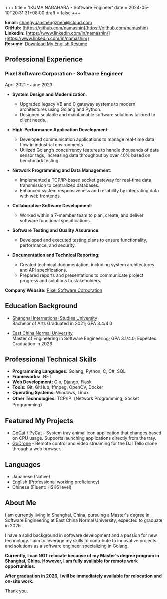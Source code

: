 +++
title = 'IKUMA NAGAHARA - Software Engineer'
date = 2024-05-10T20:31:31+08:00
draft = false
+++

**Email:** [changyuanshengzhen@icloud.com](mailto:changyuanshengzhen@icloud.com)  
**GitHub:** [https://github.com/namashin](https://github.com/namashin)  
**LinkedIn:** [https://www.linkedin.com/in/namashin/](https://www.linkedin.com/in/namashin/)  
**Resume:** [Download My English Resume](/resume/resume-en.pdf)

## Professional Experience

### Pixel Software Corporation - Software Engineer

April 2021 - June 2023

- **System Design and Modernization**:
  - Upgraded legacy VB and C gateway systems to modern architectures using Golang and Python.
  - Designed scalable and maintainable software solutions tailored to client needs.

- **High-Performance Application Development**:
  - Developed communication applications to manage real-time data flow in industrial environments.
  - Utilized Golang’s concurrency features to handle thousands of data sensor tags, increasing data throughput by over 40% based on benchmark testing.

- **Network Programming and Data Management**:
  - Implemented a TCP/IP-based socket gateway for real-time data transmission to centralized databases.
  - Enhanced system responsiveness and reliability by integrating data with web frontends.

- **Collaborative Software Development**:
  - Worked within a 7-member team to plan, create, and deliver software functional specifications.

- **Software Testing and Quality Assurance**:
  - Developed and executed testing plans to ensure functionality, performance, and security.

- **Documentation and Technical Reporting**:
  - Created technical documentation, including system architectures and API specifications.
  - Prepared reports and presentations to communicate project progress and solutions to stakeholders.

**Company Website:** [Pixel Software Corporation](https://www.pixelsoft.co.jp/pc/index.html)

## Education Background

- [Shanghai International Studies University](https://www.shisu.edu.cn/)  
  Bachelor of Arts Graduated in 2021; GPA 3.4/4.0

- [East China Normal University](https://www.ecnu.edu.cn/)  
  Master of Engineering in Software Engineering; GPA 3.1/4.0; Expected Graduation in 2026

## Professional Technical Skills

- **Programming Languages:** Golang, Python, C, C#, SQL
- **Frameworks:** .NET
- **Web Development:** Gin, Django, Flask
- **Tools:** Git, GitHub, ffmpeg, OpenCV, Docker
- **Operating Systems:** Windows, Linux
- **Other Technologies:** TCP/IP（Network Programming, Socket Programming）

## Featured My Projects

- [GoCat](https://github.com/namashin/GoCat) / [PyCat](https://github.com/namashin/PyCat) - System tray animal icon application that changes based on CPU usage. Supports launching applications directly from the tray.
- [GoDrone](https://github.com/namashin/GoDrone) - Remote control and video streaming for the DJI Tello drone through a web browser.

## Languages

- Japanese (Native)
- English (Professional working proficiency)
- Chinese (Fluent: HSK6 level)

## About Me

I am currently living in Shanghai, China, pursuing a Master's degree in Software Engineering at East China Normal University, expected to graduate in 2026.

I have a solid background in software development and a passion for new technology. I aim to leverage my skills to contribute to innovative projects and solutions as a software engineer specializing in Golang.

**Currently, I can NOT relocate because of my Master's degree program in Shanghai, China. However, I am fully available for remote work opportunities.**

**After graduation in 2026, I will be immediately available for relocation and on-site work.**

Thank you.
